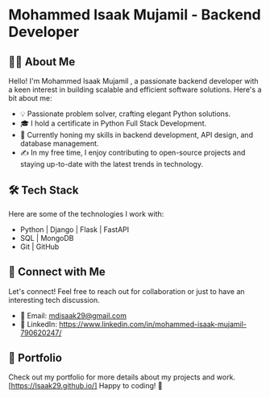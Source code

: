 # Mohammed Isaak Mujamil - Backend Developer

## 👨‍💻 About Me
Hello! I'm Mohammed Isaak Mujamil , a passionate backend developer with a keen interest in building scalable and efficient software solutions. Here's a bit about me:

- 💡 Passionate problem solver, crafting elegant Python solutions.
- 🎓 I hold a certificate in Python Full Stack Development.
- 🌱 Currently honing my skills in backend development, API design, and database management.
- ✍️ In my free time, I enjoy contributing to open-source projects and staying up-to-date with the latest trends in technology.

## 🛠 Tech Stack
Here are some of the technologies I work with:

- Python | Django | Flask | FastAPI
- SQL | MongoDB
- Git | GitHub

## 🤝 Connect with Me
Let's connect! Feel free to reach out for collaboration or just to have an interesting tech discussion.

- 📧 Email: mdisaak29@gmail.com
- 💼 LinkedIn: https://www.linkedin.com/in/mohammed-isaak-mujamil-790620247/

## 📄 Portfolio
Check out my portfolio for more details about my projects and work. [https://Isaak29.github.io/]
Happy to coding! 🚀
